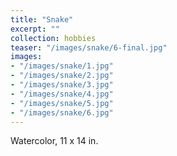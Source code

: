```yaml
---
title: "Snake"
excerpt: ""
collection: hobbies
teaser: "/images/snake/6-final.jpg"
images:
- "/images/snake/1.jpg"
- "/images/snake/2.jpg"
- "/images/snake/3.jpg"
- "/images/snake/4.jpg"
- "/images/snake/5.jpg"
- "/images/snake/6.jpg"
---
```

Watercolor, 11 x 14 in.
